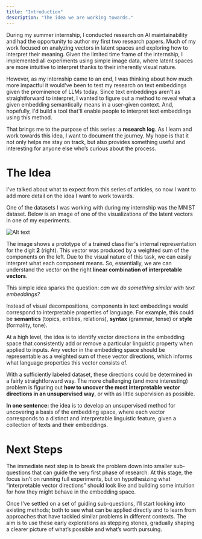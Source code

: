 ```yaml
---
title: "Introduction"
description: "The idea we are working towards."
---
```


During my summer internship, I conducted research on AI maintainability and had the opportunity to author my first two research papers. Much of my work focused on analyzing vectors in latent spaces and exploring how to interpret their meaning. Given the limited time frame of the internship, I implemented all experiments using simple image data, where latent spaces are more intuitive to interpret thanks to their inherently visual nature.

However, as my internship came to an end, I was thinking about how much more impactful it would've been to test my research on text embeddings given the prominence of LLMs today. Since text embeddings aren't as straightforward to interpret, I wanted to figure out a method to reveal what a given embedding semantically means in a user-given context. And, hopefully, I'd build a tool that'll enable people to interpret text embeddings using this method.

That brings me to the purpose of this series: a **research log**. As I learn and work towards this idea, I want to document the journey. My hope is that it not only helps me stay on track, but also provides something useful and interesting for anyone else who’s curious about the process.

# The Idea

I've talked about what to expect from this series of articles, so now I want to add more detail on the idea I want to work towards.

One of the datasets I was working with during my internship was the MNIST dataset. Below is an image of one of the visualizations of the latent vectors in one of my experiments.

![Alt text](/images/mnist-components.png)

The image shows a prototype of a trained classifier's internal representation for the digit **2** (right). This vector was produced by a weighted sum of the components on the left. Due to the visual nature of this task, we can easily interpret what each component means. So, essentially, we are can understand the vector on the right **linear combination of interpretable vectors**.

This simple idea sparks the question: *can we do something similar with text embeddings?*

Instead of visual decompositions, components in text embeddings would correspond to interpretable properties of language. For example, this could be **semantics** (topics, entities, relations), **syntax** (grammar, tense) or **style** (formality, tone).

At a high level, the idea is to identify vector directions in the embedding space that consistently add or remove a particular linguistic property when applied to inputs. Any vector in the embedding space should be representable as a weighted sum of these vector directions, which informs what language properties this vector consists of.

With a sufficiently labeled dataset, these directions could be determined in a fairly straightforward way. The more challenging (and more interesting) problem is figuring out **how to uncover the most interpretable vector directions in an unsupervised way**, or with as little supervision as possible.

**In one sentence:** the idea is to develop an unsupervised method for uncovering a basis of the embedding space, where each vector corresponds to a distinct and interpretable linguistic feature, given a collection of texts and their embeddings.

# Next Steps

The immediate next step is to break the problem down into smaller sub-questions that can guide the very first phase of research. At this stage, the focus isn’t on running full experiments, but on hypothesizing what “interpretable vector directions” should look like and building some intuition for how they might behave in the embedding space.

Once I’ve settled on a set of guiding sub-questions, I’ll start looking into existing methods; both to see what can be applied directly and to learn from approaches that have tackled similar problems in different contexts. The aim is to use these early explorations as stepping stones, gradually shaping a clearer picture of what’s possible and what’s worth pursuing.
